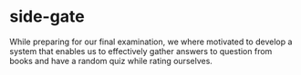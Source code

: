 side-gate
=========

While preparing for our final examination, we where motivated to develop a system that enables us to effectively gather answers to question from books and have a random quiz while rating ourselves.
